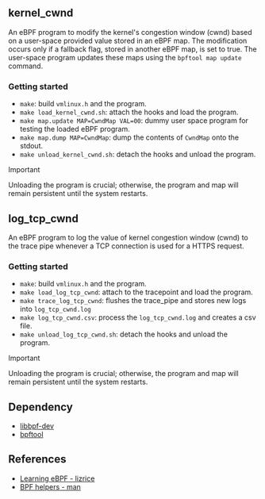 ## kernel\_cwnd
An eBPF program to modify the kernel's congestion window (cwnd) based on a user-space provided value stored in an eBPF map. The modification occurs only if a fallback flag, stored in another eBPF map, is set to true. The user-space program updates these maps using the `bpftool map update` command.

### Getting started
- `make`: build `vmlinux.h` and the program.
- `make load_kernel_cwnd.sh`: attach the hooks and load the program.
- `make map.update MAP=CwndMap VAL=00`: dummy user space program for testing the loaded eBPF program.
- `make map.dump MAP=CwndMap`: dump the contents of `CwndMap` onto the stdout.
- `make unload_kernel_cwnd.sh`: detach the hooks and unload the program.
> [!Important]
> Unloading the program is crucial; otherwise, the program and map will remain persistent until the system restarts.

## log\_tcp\_cwnd
An eBPF program to log the value of kernel congestion window (cwnd) to the trace pipe whenever a TCP connection is used for a HTTPS request.

### Getting started
- `make`: build `vmlinux.h` and the program.
- `make load_log_tcp_cwnd`: attach to the tracepoint and load the program.
- `make trace_log_tcp_cwnd`: flushes the trace\_pipe and stores new logs into `log_tcp_cwnd.log`
- `make log_tcp_cwnd.csv`: process the `log_tcp_cwnd.log` and creates a csv file.
- `make unload_log_tcp_cwnd.sh`: detach the hooks and unload the program.
> [!Important]
> Unloading the program is crucial; otherwise, the program and map will remain persistent until the system restarts.

## Dependency
- [libbpf-dev](https://packages.ubuntu.com/search?keywords=libbpf-dev)
- [bpftool](https://github.com/libbpf/bpftool)

## References
- [Learning eBPF - lizrice](https://github.com/lizrice/learning-ebpf)
- [BPF helpers - man](https://man7.org/linux/man-pages/man7/bpf-helpers.7.html)
